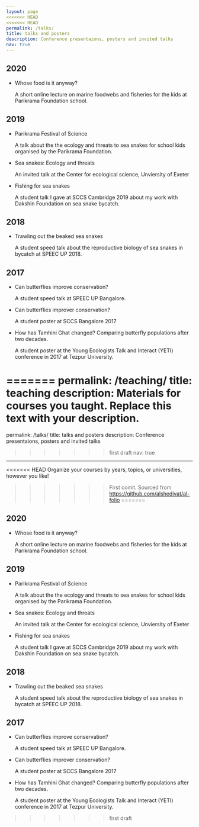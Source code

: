 ```yaml
---
layout: page
<<<<<<< HEAD
<<<<<<< HEAD
permalink: /talks/
title: talks and posters
description: Conference presentaions, posters and invited talks
nav: true
---
```



## 2020

- Whose food is it anyway?
    
    A short online lecture on marine foodwebs and fisheries for the kids at Parikrama Foundation school.

## 2019

- Parikrama Festival of Science

    A talk about the the ecology and threats to sea snakes for school kids organised by the Parikrama Foundation.

- Sea snakes: Ecology and threats

    An invited talk at the Center for ecological science, Unviersity of Exeter

- Fishing for sea snakes

    A student talk I gave at SCCS Cambridge 2019 about my work with Dakshin Foundation on sea snake bycatch.

## 2018

- Trawling out the beaked sea snakes

    A student speed talk about the reproductive biology of sea snakes in bycatch at SPEEC UP 2018.

## 2017

- Can butterflies improve conservation?

    A student speed talk at SPEEC UP Bangalore.

- Can butterflies improver conservation?

    A student poster at SCCS Bangalore 2017

- How has Tamhini Ghat changed? Comparing butterfly populations after two decades.

    A student poster at the Young Ecologists Talk and Interact (YETI) conference in 2017 at Tezpur University.


=======
permalink: /teaching/
title: teaching
description: Materials for courses you taught. Replace this text with your description.
=======
permalink: /talks/
title: talks and posters
description: Conference presentaions, posters and invited talks
>>>>>>> first draft
nav: true
---


<<<<<<< HEAD
Organize your courses by years, topics, or universities, however you like!
>>>>>>> First comit. Sourced from https://github.com/alshedivat/al-folio
=======
## 2020

- Whose food is it anyway?
    
    A short online lecture on marine foodwebs and fisheries for the kids at Parikrama Foundation school.

## 2019

- Parikrama Festival of Science

    A talk about the the ecology and threats to sea snakes for school kids organised by the Parikrama Foundation.

- Sea snakes: Ecology and threats

    An invited talk at the Center for ecological science, Unviersity of Exeter

- Fishing for sea snakes

    A student talk I gave at SCCS Cambridge 2019 about my work with Dakshin Foundation on sea snake bycatch.

## 2018

- Trawling out the beaked sea snakes

    A student speed talk about the reproductive biology of sea snakes in bycatch at SPEEC UP 2018.

## 2017

- Can butterflies improve conservation?

    A student speed talk at SPEEC UP Bangalore.

- Can butterflies improver conservation?

    A student poster at SCCS Bangalore 2017

- How has Tamhini Ghat changed? Comparing butterfly populations after two decades.

    A student poster at the Young Ecologists Talk and Interact (YETI) conference in 2017 at Tezpur University.


>>>>>>> first draft
